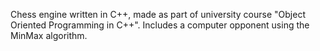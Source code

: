 Chess engine written in C++, made as part of university course "Object Oriented Programming in C++". Includes a computer opponent using the MinMax algorithm.
